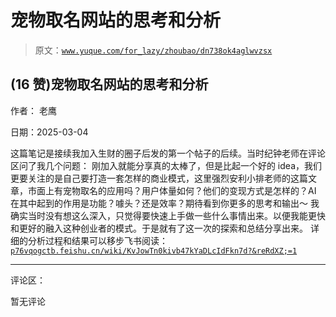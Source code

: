 # 宠物取名网站的思考和分析

> 原文：[`www.yuque.com/for_lazy/zhoubao/dn738ok4aglwvzsx`](https://www.yuque.com/for_lazy/zhoubao/dn738ok4aglwvzsx)

## (16 赞)宠物取名网站的思考和分析

作者： 老鹰

日期：2025-03-04

这篇笔记是接续我加入生财的圈子后发的第一个帖子的后续。当时纪钟老师在评论区问了我几个问题： 刚加入就能分享真的太棒了，但是比起一个好的
idea，我们更要关注的是自己要打造一套怎样的商业模式，这里强烈安利小排老师的这篇文章，市面上有宠物取名的应用吗？用户体量如何？他们的变现方式是怎样的？AI
在其中起到的作用是功能？噱头？还是效率？期待看到你更多的思考和输出～
我确实当时没有想这么深入，只觉得要快速上手做一些什么事情出来。以便我能更快和更好的融入这种创业者的模式。于是就有了这一次的探索和总结分享出来。
详细的分析过程和结果可以移步飞书阅读：[`p76vqogctb.feishu.cn/wiki/KvJowTn0kivb47kYaDLcIdFkn7d?&reRdXZ;=1`](https://p76vqogctb.feishu.cn/wiki/KvJowTn0kivb47kYaDLcIdFkn7d?&reRdXZ;=1)

* * *

评论区：

暂无评论